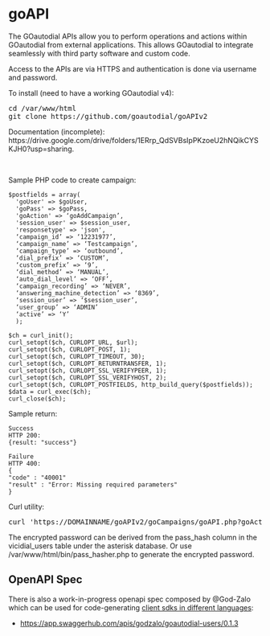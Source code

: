 # goAPI

<p>The GOautodial APIs allow you to perform operations and actions within GOautodial from external applications. This allows GOautodial to integrate seamlessly with third party software and custom code.</p>
<p>Access to the APIs are via HTTPS and authentication is done via username and password.</p>
<p>To install (need to have a working GOautodial v4):</p>
<pre>
cd /var/www/html
git clone https://github.com/goautodial/goAPIv2
</pre>
<p>Documentation (incomplete): https://drive.google.com/drive/folders/1ERrp_QdSVBsIpPKzoeU2hNQikCYSKJH0?usp=sharing.</p><br>
<p>Sample PHP code to create campaign:
  
  	$postfields = array(
      'goUser' => $goUser,
      'goPass' => $goPass,
      'goAction' => ‘goAddCampaign’,
      'session_user' => $session_user,
      'responsetype' => 'json',
      ‘campaign_id’ => ‘12231977’,
      ‘campaign_name’ => ‘Testcampaign’,
      ‘campaign_type’ => ‘outbound’, 
      ‘dial_prefix’ => ‘CUSTOM’, 
      ‘custom_prefix’ => ‘9’,
      ‘dial_method’ => ‘MANUAL’, 
      ‘auto_dial_level’ => ‘OFF’, 
      ‘campaign_recording’ => ‘NEVER’, 
      ‘answering_machine_detection’ => ‘8369’, 
      ‘session_user’ => ‘$session_user’, 
      ‘user_group’ => ‘ADMIN’
      ‘active’ => ‘Y’
	  );
    
    $ch = curl_init();
    curl_setopt($ch, CURLOPT_URL, $url);
    curl_setopt($ch, CURLOPT_POST, 1);
    curl_setopt($ch, CURLOPT_TIMEOUT, 30);
    curl_setopt($ch, CURLOPT_RETURNTRANSFER, 1);
    curl_setopt($ch, CURLOPT_SSL_VERIFYPEER, 1);
    curl_setopt($ch, CURLOPT_SSL_VERIFYHOST, 2);
    curl_setopt($ch, CURLOPT_POSTFIELDS, http_build_query($postfields));
    $data = curl_exec($ch);
    curl_close($ch);
  
</p>
<p>Sample return:

    Success
    HTTP 200:
    {result: "success"}

    Failure
    HTTP 400:
    {
    "code" : "40001"
    "result" : "Error: Missing required parameters"
    }
</p>
<p>Curl utility:</p>
<pre>
curl 'https://DOMAINNAME/goAPIv2/goCampaigns/goAPI.php?goAction=goAddCampaign&goUser=goAPIuser&goPass=ENCRYPTED_PASSWORD&responsetype=json&campaign_id=12231977&campaign_name=CAMPAIGN_NAME&campaign_type=outbound&dial_prefix=CUSTOM&custom_prefix=9&dial_method=MANUAL&auto_dial_level=OFF&campaign_recording=NEVER&answering_machine_detection=8369&session_user=admin&user_group=ADMIN'
</pre>

The encrypted password can be derived from the pass_hash column in the vicidial_users table under the asterisk database. Or use /var/www/html/bin/pass_hasher.php to generate the encrypted password.

## OpenAPI Spec

There is also a work-in-progress openapi spec composed by @God-Zalo which can be used for
code-generating 
[client sdks in different languages](https://github.com/OpenAPITools/openapi-generator):

- https://app.swaggerhub.com/apis/godzalo/goautodial-users/0.1.3
